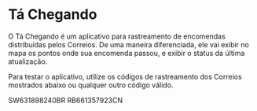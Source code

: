 Tá Chegando
==============

O Tá Chegando é um aplicativo para rastreamento de encomendas distribuídas pelos Correios. De uma maneira diferenciada, ele vai exibir no mapa os pontos onde sua encomenda passou, e exibir o status da última atualização.

Para testar o aplicativo, utilize os códigos de rastreamento dos Correios mostrados abaixo ou qualquer outro código válido.


SW631898240BR
RB661357923CN
